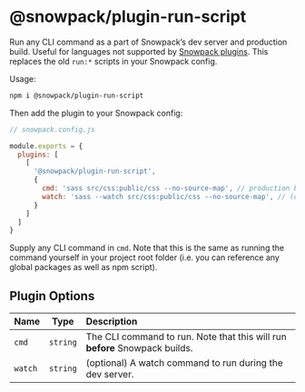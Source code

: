 # @snowpack/plugin-run-script

Run any CLI command as a part of Snowpack’s dev server and production build. Useful for languages not supported by [Snowpack plugins](https://www.snowpack.dev/#build-plugins). This replaces the old `run:*` scripts in your Snowpack config.

Usage:

```bash
npm i @snowpack/plugin-run-script
```

Then add the plugin to your Snowpack config:

```js
// snowpack.config.js

module.exports = {
  plugins: [
    [
      '@snowpack/plugin-run-script',
      {
        cmd: 'sass src/css:public/css --no-source-map', // production build command
        watch: 'sass --watch src/css:public/css --no-source-map', // (optional) dev server command
      }
    ]
  ]
}
```

Supply any CLI command in `cmd`. Note that this is the same as running the command yourself in your project root folder (i.e. you can reference any global packages as well as npm script).


## Plugin Options

| Name    |   Type   | Description                                                                 |
|:--------|:--------:|:----------------------------------------------------------------------------|
| `cmd`   | `string` | The CLI command to run. Note that this will run **before** Snowpack builds. |
| `watch` | `string` | (optional) A watch command to run during the dev server.                    |
